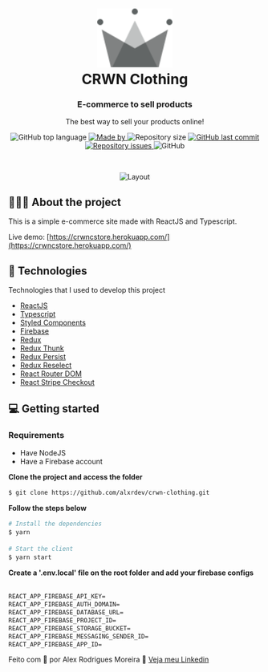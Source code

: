 <h1 align="center">
	<img alt="CRWN Clothing" src="https://raw.githubusercontent.com/alxrdev/crwn-clothing/master/src/assets/crown.svg" width="150px"><br>
	CRWN Clothing
</h1>

<h3 align="center">
  E-commerce to sell products
</h3>

<p align="center">The best way to sell your products online!</p>

<p align="center">
  <img alt="GitHub top language" src="https://img.shields.io/github/languages/top/alxrdev/crwn-clothing?color=%23f58635">

  <a href="https://www.linkedin.com/in/alxrdev/" target="_blank" rel="noopener noreferrer">
    <img alt="Made by" src="https://img.shields.io/badge/made%20by-alex%20rodrigues%20moreira-%23f58635">
  </a>

  <img alt="Repository size" src="https://img.shields.io/github/repo-size/alxrdev/crwn-clothing?color=%23f58635">

  <a href="https://github.com/alxrdev/hcco/commits/master">
    <img alt="GitHub last commit" src="https://img.shields.io/github/last-commit/alxrdev/crwn-clothing?color=%23f58635">
  </a>

  <a href="https://github.com/alxrdev/hcco/issues">
    <img alt="Repository issues" src="https://img.shields.io/github/issues/alxrdev/crwn-clothing?color=%23f58635">
  </a>

  <img alt="GitHub" src="https://img.shields.io/github/license/alxrdev/crwn-clothing?color=%23f58635">
</p>
</br>

<p align="center">
  <img alt="Layout" src="https://i.imgur.com/1VD3Ond.gif">
</p>

## 💇🏻‍♂️ About the project

This is a simple e-commerce site made with ReactJS and Typescript.

Live demo: [https://crwncstore.herokuapp.com/](https://crwncstore.herokuapp.com/)

## 🚀 Technologies

Technologies that I used to develop this project

- [ReactJS](https://reactjs.org/)
- [Typescript](https://www.typescriptlang.org/)
- [Styled Components](https://github.com/styled-components/styled-components)
- [Firebase](https://firebase.google.com/)
- [Redux](https://redux.js.org/)
- [Redux Thunk](https://github.com/reduxjs/redux-thunk)
- [Redux Persist](https://github.com/rt2zz/redux-persist)
- [Redux Reselect](https://github.com/reduxjs/reselect)
- [React Router DOM](https://reacttraining.com/react-router/)
- [React Stripe Checkout](https://github.com/azmenak/react-stripe-checkout)

## 💻 Getting started

### Requirements

- Have NodeJS
- Have a Firebase account

**Clone the project and access the folder**

```bash
$ git clone https://github.com/alxrdev/crwn-clothing.git
```

**Follow the steps below**
```bash
# Install the dependencies
$ yarn

# Start the client
$ yarn start
```

**Create a '.env.local' file on the root folder and add your firebase configs**
```

REACT_APP_FIREBASE_API_KEY=
REACT_APP_FIREBASE_AUTH_DOMAIN=
REACT_APP_FIREBASE_DATABASE_URL=
REACT_APP_FIREBASE_PROJECT_ID=
REACT_APP_FIREBASE_STORAGE_BUCKET=
REACT_APP_FIREBASE_MESSAGING_SENDER_ID=
REACT_APP_FIREBASE_APP_ID=

```

Feito com 💜 por Alex Rodrigues Moreira 👋 [Veja meu Linkedin](https://www.linkedin.com/in/alxrdev/)
